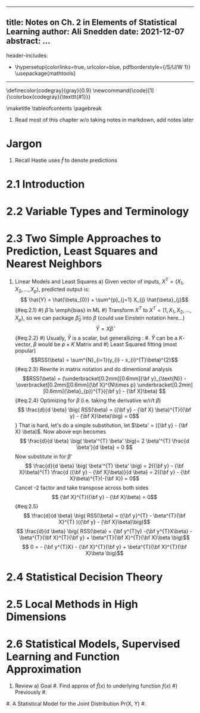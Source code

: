 <!--
Compile :
    pandoc -f markdown notes/somefile.md - -filter pandoc-crossref -t latex -o somefile.pdf

Notes:
    1. http://lierdakil.github.io/pandoc-crossref/
    #. On over/under braces : https://tex.stackexchange.com/a/132527/84495
-->


<!--
    YAML section
-->
---
title: Notes on Ch. 2 in Elements of Statistical Learning
author: Ali Snedden
date: 2021-12-07
abstract:
...
---
header-includes:
  - \hypersetup{colorlinks=true,
            urlcolor=blue,
            pdfborderstyle={/S/U/W 1}}
    \usepackage{mathtools}
---
\definecolor{codegray}{gray}{0.9}
\newcommand{\code}[1]{\colorbox{codegray}{\texttt{#1}}}
<!-- \let\overbracket\overbracket[0.2mm][0.6mm]{#1}      not sure that this works -->

\maketitle
\tableofcontents
\pagebreak


1. Read most of this chapter w/o taking notes in markdown, add notes later

Jargon
==========================
1. Recall Hastie uses $\hat{f}$ to denote predictions

2.1 Introduction
==========================

2.2 Variable Types and Terminology
==========================

2.3 Two Simple Approaches to Prediction, Least Squares and Nearest Neighbors
==========================
1. Linear Models and Least Squares
    a) Given vector of inputs, $X^{T} = (X_{1}, X_{2}, ..., X_{p})$, predicted output is:
       $$ \hat{Y} = \hat{\beta_{0}} + \sum^{p}_{j=1} X_{j} \hat{\beta}_{j}$$    {#eq:2.1}
    #) $\hat{\beta}$ is \emph{bias} in ML
    #) Transform $X^{T}$ to $X^{T} = (1, X_{1}, X_{2}, ..., X_{p})$, so we can package
       $\hat{\beta}_{0}$ into $\beta$ (could use Einstein notation here...)
       $$ \hat{Y} = X \hat{\beta}$$                                             {#eq:2.2}
    #) Usually, $\hat{Y}$ is a scalar, but generallizing : 
        #. $\hat{Y}$ can be a $K$-vector, $\beta$ would be $p \times K$ Matrix and 
    #) Least Squared fitting (most popular)
        $$RSS(\beta) = \sum^{N}_{i=1}(y_{i} - x_{i}^{T}\beta)^{2}$$             {#eq:2.3}
        Rewrite in matrix notation and do dimentional analysis
        $$RSS(\beta) = (\underbracket[0.2mm][0.6mm]{\bf y}_{\text{N}} - \overbracket[0.2mm][0.6mm]{\bf X}^{N\times p} \underbracket[0.2mm][0.6mm]{\beta}_{p})^{T}({\bf y} - {\bf X}\beta) $$  {#eq:2.4}
        Optimizing for $\beta$ (i.e. taking the derivative w/r/t $\beta$)
        $$ \frac{d}{d \beta} \big( RSS(\beta) = ({\bf y} - {\bf X} \beta)^{T}({\bf y} - {\bf X}\beta)\big) = 0$$ }
        That is hard, let's do a simple substitution, let $\beta' = ({\bf y} - {\bf X} \beta)$.
        Now above eqn becomes
        $$ \frac{d}{d \beta} \big( \beta'^{T} \beta' \big)= 2 \beta'^{T} \frac{d \beta'}{d \beta} = 0 $$ 
        Now substitute in for $\beta'$
        $$ \frac{d}{d \beta} \big( \beta'^{T} \beta' \big) = 2({\bf y} - {\bf X}\beta)^{T} \frac{d ({\bf y} - {\bf X}\beta)}{d \beta} = 2({\bf y} - {\bf X}\beta)^{T}(-{\bf X}) = 0$$ 
        Cancel -2 factor and take transpose across both sides 
        $$ {\bf X}^{T}({\bf y} - {\bf X}\beta) = 0$$                            {#eq:2.5}
        $$ \frac{d}{d \beta} \big( RSS(\beta) = ({\bf y}^{T} - \beta^{T}{\bf X}^{T} )({\bf y} - {\bf X}\beta)\big)$$ 
        $$ \frac{d}{d \beta} \big( RSS(\beta) = {\bf y^{T}y} -{\bf y^{T}X\beta} - \beta^{T}{\bf X}^{T}{\bf y} + \beta^{T}{\bf X}^{T}{\bf X}\beta \big)$$
        $$  0 = - {\bf y^{T}X} - {\bf X}^{T}{\bf y} + \beta^{T}{\bf X}^{T}{\bf X}\beta \big)$$


2.4 Statistical Decision Theory
==========================

2.5 Local Methods in High Dimensions
==========================

2.6 Statistical Models, Supervised Learning and Function Approximation
==========================
1. Review
    a) Goal
        #. Find approx of $\hat{f}(x)$ to underlying function $f(x)$
    #) Previously
        #. 
    
#. A Statistical Model for the Joint Distribution Pr(X, Y)
#. 
